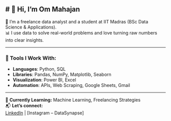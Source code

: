 ## # 👋 Hi, I’m Om Mahajan 

🎯 I’m a freelance data analyst and a student at IIT Madras (BSc Data Science & Applications).  
📊 I use data to solve real-world problems and love turning raw numbers into clear insights.

---

### 🧰 Tools I Work With:
- **Languages**: Python, SQL
- **Libraries**: Pandas, NumPy, Matplotlib, Seaborn
- **Visualization**: Power BI, Excel
- **Automation**: APIs, Web Scraping, Google Sheets, Gmail

---

🌱 **Currently Learning:** Machine Learning, Freelancing Strategies  
📬 **Let’s connect:**  
[LinkedIn](www.linkedin.com/in/om-mahajan-0aaa40352) | [Instagram – DataSynapse]


<!--
**mahajanom10/mahajanom10** is a ✨ _special_ ✨ repository because its `README.md` (this file) appears on your GitHub profile.

Here are some ideas to get you started:

- 🔭 I’m currently working on ...
- 🌱 I’m currently learning ...
- 👯 I’m looking to collaborate on ...
- 🤔 I’m looking for help with ...
- 💬 Ask me about ...
- 📫 How to reach me: ...
- 😄 Pronouns: ...
- ⚡ Fun fact: ...
-->

